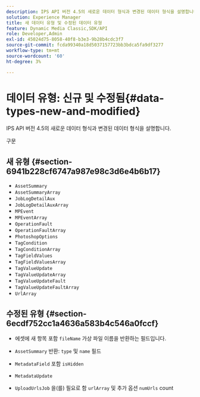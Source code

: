 ```yaml
---
description: IPS API 버전 4.5의 새로운 데이터 형식과 변경된 데이터 형식을 설명합니다.
solution: Experience Manager
title: 새 데이터 유형 및 수정된 데이터 유형
feature: Dynamic Media Classic,SDK/API
role: Developer,Admin
exl-id: 45024d75-8058-40f8-b3e3-9b28b4cdc3f7
source-git-commit: fcda99340a18d5037157723bb3bdca5fa9df3277
workflow-type: tm+mt
source-wordcount: '60'
ht-degree: 3%

---
```


# 데이터 유형: 신규 및 수정됨{#data-types-new-and-modified}

IPS API 버전 4.5의 새로운 데이터 형식과 변경된 데이터 형식을 설명합니다.

구문

## 새 유형 {#section-6941b228cf6747a987e98c3d6e4b6b17}

* `AssetSummary`
* `AssetSummaryArray`
* `JobLogDetailAux`
* `JobLogDetailAuxArray`
* `MPEvent`
* `MPEventArray`
* `OperationFault`
* `OperationFaultArray`
* `PhotoshopOptions`
* `TagCondition`
* `TagConditionArray`
* `TagFieldValues`
* `TagFieldValuesArray`
* `TagValueUpdate`
* `TagValueUpdateArray`
* `TagValueUpdateFault`
* `TagValueUpdateFaultArray`
* `UrlArray`

## 수정된 유형 {#section-6ecdf752cc1a4636a583b4c546a0fccf}

* 에셋에 새 항목 포함 `fileName` 가상 파일 이름을 반환하는 필드입니다.
* `AssetSummary` 반환: `type` 및 `name` 필드

* `MetadataField` 포함 `isHidden`

* `MetadataUpdate`
* `UploadUrlsJob` 을(를) 필요로 함 `urlArray` 및 추가 옵션 `numUrls` count
